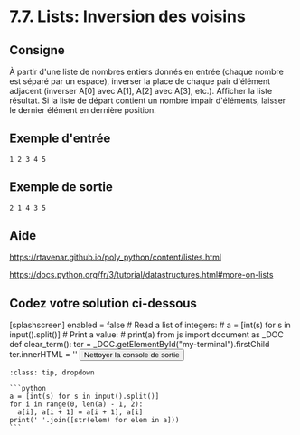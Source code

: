 # 7.7. Lists: Inversion des voisins

## Consigne

À partir d'une liste de nombres entiers donnés en entrée (chaque nombre est séparé par un espace), inverser la place de chaque pair d'élément adjacent (inverser A[0] avec A[1], A[2] avec A[3], etc.). Afficher la liste résultat. Si la liste de départ contient un nombre impair d'éléments, laisser le dernier élément en dernière position.

## Exemple d'entrée

```
1 2 3 4 5
```

## Exemple de sortie

```
2 1 4 3 5
```

## Aide

https://rtavenar.github.io/poly_python/content/listes.html

https://docs.python.org/fr/3/tutorial/datastructures.html#more-on-lists

## Codez votre solution ci-dessous

<py-config>
    [splashscreen]
        enabled = false
</py-config>
<py-repl>
    # Read a list of integers:
# a = [int(s) for s in input().split()]
# Print a value:
# print(a)
</py-repl>
<py-terminal id="my-terminal"></py-terminal>
<py-script>
from js import document as _DOC
def clear_term():
    ter = _DOC.getElementById("my-terminal").firstChild
    ter.innerHTML = ''
</py-script>
<button py-click="clear_term()" id="clear-terminal" class="py-button">Nettoyer la console de sortie</button>


````{admonition} Cliquez ici pour voir la solution
:class: tip, dropdown

```python
a = [int(s) for s in input().split()]
for i in range(0, len(a) - 1, 2):
  a[i], a[i + 1] = a[i + 1], a[i]
print(' '.join([str(elem) for elem in a]))
```
````
